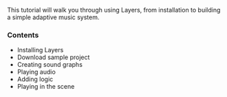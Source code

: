 This tutorial will walk you through using Layers, from installation to building a simple adaptive music system.

### Contents
* Installing Layers
* Download sample project
* Creating sound graphs
* Playing audio
* Adding logic
* Playing in the scene
